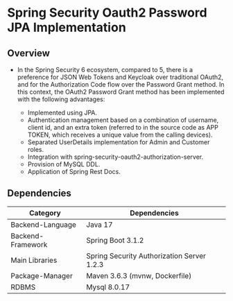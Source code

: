# Spring Security Oauth2 Password JPA Implementation
## Overview

* In the Spring Security 6 ecosystem, compared to 5, there is a preference for JSON Web Tokens and Keycloak over traditional OAuth2, and for the Authorization Code flow over the Password Grant method. In this context, the OAuth2 Password Grant method has been implemented with the following advantages:

  * Implemented using JPA.
  * Authentication management based on a combination of username, client id, and an extra token (referred to in the source code as APP TOKEN, which receives a unique value from the calling devices).
  * Separated UserDetails implementation for Admin and Customer roles.
  * Integration with spring-security-oauth2-authorization-server.
  * Provision of MySQL DDL.
  * Application of Spring Rest Docs.

## Dependencies

| Category          | Dependencies                               |
|-------------------|--------------------------------------------|
| Backend-Language  | Java 17                                    |
| Backend-Framework | Spring Boot 3.1.2                          |
| Main Libraries    | Spring Security Authorization Server 1.2.3 |
| Package-Manager   | Maven 3.6.3 (mvnw, Dockerfile)             |
| RDBMS             | Mysql 8.0.17                               |
